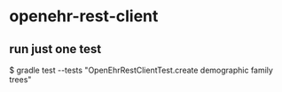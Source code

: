 # openehr-rest-client

## run just one test

$ gradle test --tests "OpenEhrRestClientTest.create demographic family trees"
